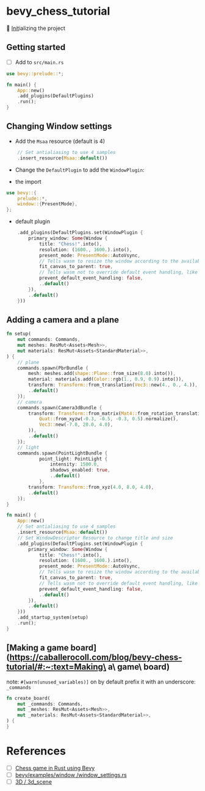 # bevy_chess_tutorial

:round_pushpin: [Init](.docs/INIT.md)ializing the project

## Getting started

- [ ] Add to `src/main.rs`

```rust
use bevy::prelude::*;

fn main() {
    App::new()
    .add_plugins(DefaultPlugins)
    .run();
}
```

## Changing Window settings

* Add the `Msaa` resource (default is 4)

```rust
    // Set antialiasing to use 4 samples
    .insert_resource(Msaa::default())
```
* Change the `DefaultPlugin` to add the `WindowPlugin`:

- the import 

```rust
use bevy::{
    prelude::*,
    window::{PresentMode},
};
```

- default plugin 

```rust
    .add_plugins(DefaultPlugins.set(WindowPlugin {
        primary_window: Some(Window {
            title: "Chess!".into(),
            resolution: (1600., 1600.).into(),
            present_mode: PresentMode::AutoVsync,
            // Tells wasm to resize the window according to the available canvas
            fit_canvas_to_parent: true,
            // Tells wasm not to override default event handling, like F5, Ctrl+R etc.
            prevent_default_event_handling: false,
            ..default()
        }),
        ..default()
    }))
```

## Adding a camera and a plane

```rust
fn setup(
    mut commands: Commands,
    mut meshes: ResMut<Assets<Mesh>>,
    mut materials: ResMut<Assets<StandardMaterial>>,
) {
    // plane
    commands.spawn(PbrBundle {
        mesh: meshes.add(shape::Plane::from_size(8.0).into()),
        material: materials.add(Color::rgb(1., 0.9, 0.9).into()),
        transform: Transform::from_translation(Vec3::new(4., 0., 4.)),
        ..default()
    });
    // camera
    commands.spawn(Camera3dBundle {
        transform: Transform::from_matrix(Mat4::from_rotation_translation(
            Quat::from_xyzw(-0.3, -0.5, -0.3, 0.5).normalize(),
            Vec3::new(-7.0, 20.0, 4.0),
        )),
        ..default()
    });
    // light
    commands.spawn(PointLightBundle {
            point_light: PointLight {
                intensity: 1500.0,
                shadows_enabled: true,
                ..default()
            },
        transform: Transform::from_xyz(4.0, 8.0, 4.0),
        ..default()
    });
}
```

```rust
fn main() {
    App::new()
    // Set antialiasing to use 4 samples
    .insert_resource(Msaa::default())
    // Set WindowDescriptor Resource to change title and size
    .add_plugins(DefaultPlugins.set(WindowPlugin {
        primary_window: Some(Window {
            title: "Chess!".into(),
            resolution: (1600., 1600.).into(),
            present_mode: PresentMode::AutoVsync,
            // Tells wasm to resize the window according to the available canvas
            fit_canvas_to_parent: true,
            // Tells wasm not to override default event handling, like F5, Ctrl+R etc.
            prevent_default_event_handling: false,
            ..default()
        }),
        ..default()
    }))
    .add_startup_system(setup)
    .run();
}
```

## [Making a game board](https://caballerocoll.com/blog/bevy-chess-tutorial/#:~:text=Making\ a\ game\ board)

note: `#[warn(unused_variables)]` on by default 
      prefix it with an underscore: `_commands`

```rust
fn create_board(
    mut _commands: Commands,
    mut _meshes: ResMut<Assets<Mesh>>,
    mut _materials: ResMut<Assets<StandardMaterial>>,
) {
}
```

# References

- [ ] [Chess game in Rust using Bevy](https://caballerocoll.com/blog/bevy-chess-tutorial)
- [ ] [bevy/examples/window
/window_settings.rs](https://github.com/bevyengine/bevy/blob/latest/examples/window/window_settings.rs)
- [ ] [3D / 3d_scene](https://bevyengine.org/examples/3d/3d-scene/)
